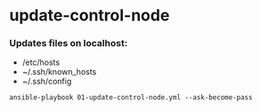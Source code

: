 # update-control-node



### Updates files on localhost:
- /etc/hosts
- ~/.ssh/known_hosts
- ~/.ssh/config

```shell
ansible-playbook 01-update-control-node.yml --ask-become-pass
```